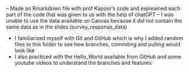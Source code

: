 – Made an Rmarkdown file with prof Kapoor’s code and expleained each part of the code that was given to us with the help of chatGPT
– I was unable to use the data available on Canvas because it did not contain the same data as in the slides (survey_response_data)
- I familiarized myself with Git and GitHub which is why I added random files to this folder to see how branches, commiting and pulling would look like
- I also practiced with the Hello_World available from GitHub and some youtube videos to understand the branches and features
